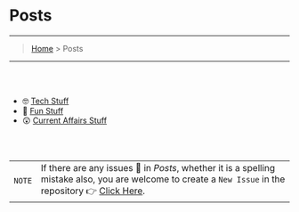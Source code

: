 # Posts
---
> [Home](index.md) > Posts

---


<br>
<br>

* 🤓 [Tech Stuff](tech/_tposts.md) 
* 🥳 [Fun Stuff](fun/_fposts.md) 
* 😲 [Current Affairs Stuff](current_affairs/_caposts.md) 

<br> 
<br>

| | |
|-|-|
|`NOTE` | If there are any issues 😬 in *Posts*, whether it is a spelling mistake also, you are welcome to create a `New Issue` in the repository 👉 [Click Here](https://github.com/tapish2000/blog-all/issues "Issues").|
